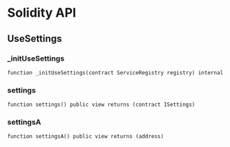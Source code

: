 # Solidity API

## UseSettings

### _initUseSettings

```solidity
function _initUseSettings(contract ServiceRegistry registry) internal
```

### settings

```solidity
function settings() public view returns (contract ISettings)
```

### settingsA

```solidity
function settingsA() public view returns (address)
```


